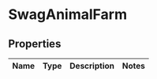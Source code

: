 
# SwagAnimalFarm

## Properties
Name | Type | Description | Notes
------------ | ------------- | ------------- | -------------



